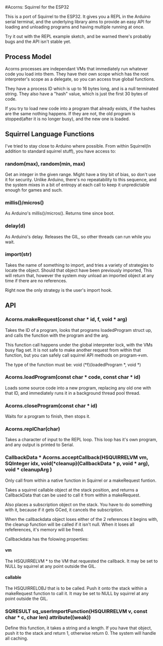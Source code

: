 #Acorns: Squirrel for the ESP32


This is a port of Squirrel to the ESP32. It gives you a REPL in the Arduino serial terminal, and the underlying library aims to provide
an easy API for loading and unloading programs and having multiple running at once.

Try it out with the REPL example sketch, and be warned there's probably bugs and the API isn't stable yet.


## Process Model

Acorns processes are independant VMs that immediately run whatever code you load into them. They have
their own scope which has the root interpreter's scope as a delegate, so you can access true global functions.

They have a process ID which is up to 16 bytes long, and is a null terminated string. They also have a "hash"
value, which is just the first 30 bytes of code.

If you try to load new code into a program that already exists, if the hashes are the same nothing happens. If they are not,
the old program is stopped(after it is no longer busy), and the new one is loaded.



## Squirrel Language Functions
I've tried to stay close to Arduino where possible. From within Squirrel(In addition to standard squirrel stuff), you have access to:

### random(max), random(min, max)
Get an integer in the given range. Might have a tiny bit of bias, so don't use it for security.
Unlike Arduino, there's no repeatability to this sequence, and the system mixes in a bit of entropy at each call
to keep it unpredictable enough for games and such.

### millis()/micros()
As Arduino's millis()/micros(). Returns time since boot.

### delay(d)
As Arduino's delay. Releases the GIL, so other threads can run while you wait.

### import(str)

Takes the name of something to import, and tries a variety of strategies to locate the object. Should that object have been previously imported,
This will return that, however the system *may* unload an imported object at any time if there are no references.

Right now the only strategy is the user's import hook.

## API

 
### Acorns.makeRequest(const char * id, f, void * arg)

Takes the ID of a program, looks that programs loadedProgram struct up, and calls the function with the program and the arg.

This function call happens under the global interpreter lock, with the VMs busy flag set. It is not safe to make another request from within that function,
but you can safely call squirrel API methods on program->vm.

The type of the function must be: void (*f)(loadedProgram *, void *)

### Acorns.loadProgram(const char * code, const char * id)

Loads some source code into a new program, replacing any old one with that ID, and immediately runs it in a background thread pool thread.

### Acorns.closeProgram(const char * id)

Waits for a program to finish, then stops it.

### Acorns.replChar(char)

Takes a character of input to the REPL loop. This loop has it's own program, and any output is printed to Serial.

### CallbackData * Acorns.acceptCallback(HSQUIRRELVM vm, SQInteger idx, void(*cleanup)(CallbackData * p, void * arg), void * cleanupArg )

Only call from within a native function in Squirrel or a makeRequest funtion.

Takes a squirrel callable object at the stack position,
and returns a CallbackData that can be used to call it from within a makeRequest.

Also places a subscription object on the stack. You have to do something with it, because if it
gets GCed, it cancels the subscription.

When the callbackdata object loses either of the 2 references it begins with, the cleanup function will be called if it isn't null.
When it loses all refeferences, it's memory will be freed.

Callbackdata has the folowing properties:

#### vm
The HSQUIRRELVM * to the VM that requested the callback. It may be set to NULL by squirrel
at any point outside the GIL.

#### callable
The HSQUIRRELOBJ that is to be called. Push it onto the stack within a makeRequest function to call it. It may be set to NULL by squirrel
at any point outside the GIL.

### SQRESULT sq_userImportFunction(HSQUIRRELVM v, const char * c, char len) __attribute__((weak))

Define this function, it takes a string and a length. If you have that object, push it to the stack and return 1,
otherwise return 0. The system will handle all caching.